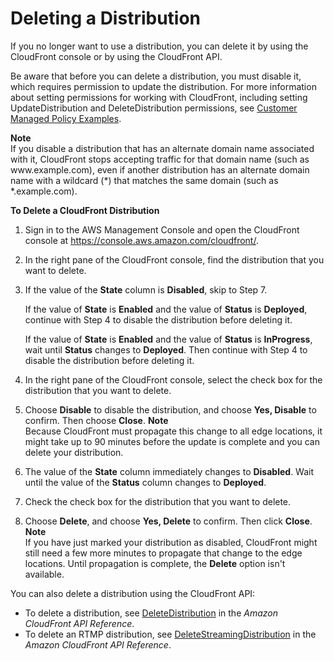 # Deleting a Distribution<a name="HowToDeleteDistribution"></a>

If you no longer want to use a distribution, you can delete it by using the CloudFront console or by using the CloudFront API\. 

Be aware that before you can delete a distribution, you must disable it, which requires permission to update the distribution\. For more information about setting permissions for working with CloudFront, including setting UpdateDistribution and DeleteDistribution permissions, see [Customer Managed Policy Examples](access-control-managing-permissions.md#access-policy-examples-for-sdk-cli)\. 

**Note**  
If you disable a distribution that has an alternate domain name associated with it, CloudFront stops accepting traffic for that domain name \(such as www\.example\.com\), even if another distribution has an alternate domain name with a wildcard \(\*\) that matches the same domain \(such as \*\.example\.com\)\.<a name="HowToDeleteDistributionProcedure"></a>

**To Delete a CloudFront Distribution**

1. Sign in to the AWS Management Console and open the CloudFront console at [https://console\.aws\.amazon\.com/cloudfront/](https://console.aws.amazon.com/cloudfront/)\.

1. In the right pane of the CloudFront console, find the distribution that you want to delete\.

1. If the value of the **State** column is **Disabled**, skip to Step 7\.

   If the value of **State** is **Enabled** and the value of **Status** is **Deployed**, continue with Step 4 to disable the distribution before deleting it\.

   If the value of **State** is **Enabled** and the value of **Status** is **InProgress**, wait until **Status** changes to **Deployed**\. Then continue with Step 4 to disable the distribution before deleting it\.

1. In the right pane of the CloudFront console, select the check box for the distribution that you want to delete\.

1. Choose **Disable** to disable the distribution, and choose **Yes, Disable** to confirm\. Then choose **Close**\.
**Note**  
Because CloudFront must propagate this change to all edge locations, it might take up to 90 minutes before the update is complete and you can delete your distribution\.

1. The value of the **State** column immediately changes to **Disabled**\. Wait until the value of the **Status** column changes to **Deployed**\.

1. Check the check box for the distribution that you want to delete\.

1. Choose **Delete**, and choose **Yes, Delete** to confirm\. Then click **Close**\.
**Note**  
If you have just marked your distribution as disabled, CloudFront might still need a few more minutes to propagate that change to the edge locations\. Until propagation is complete, the **Delete** option isn't available\.

You can also delete a distribution using the CloudFront API:
+ To delete a distribution, see [DeleteDistribution](https://docs.aws.amazon.com/cloudfront/latest/APIReference/API_DeleteDistribution.html) in the *Amazon CloudFront API Reference*\.
+ To delete an RTMP distribution, see [DeleteStreamingDistribution](https://docs.aws.amazon.com/cloudfront/latest/APIReference/API_DeleteStreamingDistribution.html) in the *Amazon CloudFront API Reference*\.